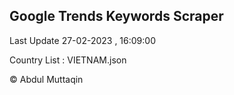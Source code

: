 

## Google Trends Keywords Scraper 
 
Last Update 27-02-2023 , 16:09:00

Country List :
VIETNAM.json



© Abdul Muttaqin 
